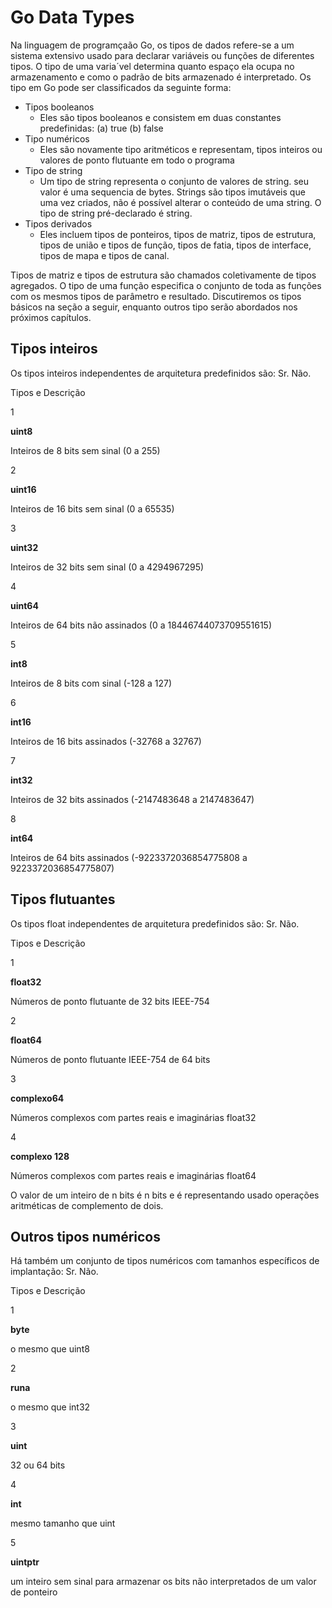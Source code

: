 # Go Data Types

Na linguagem de programçaão Go, os tipos de dados refere-se a um sistema extensivo usado para declarar variáveis ou funções de diferentes tipos. O tipo de uma varia´vel determina quanto espaço ela ocupa no armazenamento e como o padrão de bits armazenado é interpretado. 
Os tipo em Go pode ser classificados da seguinte forma: 

 - Tipos booleanos 
	 - Eles são tipos booleanos e consistem em duas constantes predefinidas: (a) true (b) false
- Tipo numéricos
	- Eles são novamente tipo aritméticos e representam, tipos inteiros ou valores de ponto flutuante em todo o programa
- Tipo de string
	- Um tipo de string representa o conjunto de valores de string. seu valor é uma sequencia de bytes. Strings são tipos imutáveis que uma vez criados, não é possível alterar o conteúdo de uma string. O tipo de string pré-declarado é string. 
- Tipos derivados 
	- Eles incluem tipos de ponteiros, tipos de matriz, tipos de estrutura, tipos de união e tipos de função, tipos de fatia, tipos de interface, tipos de mapa e tipos de canal. 

Tipos de matriz e tipos de estrutura são chamados coletivamente de tipos agregados. O tipo de uma função especifica o conjunto de toda as funções com os mesmos tipos de parâmetro e resultado. Discutiremos os tipos básicos na seção a seguir, enquanto outros tipo serão abordados nos próximos capítulos. 

## Tipos inteiros

Os tipos inteiros independentes de arquitetura predefinidos são: 
Sr. Não.

Tipos e Descrição

1

**uint8**

Inteiros de 8 bits sem sinal (0 a 255)

2

**uint16**

Inteiros de 16 bits sem sinal (0 a 65535)

3

**uint32**

Inteiros de 32 bits sem sinal (0 a 4294967295)

4

**uint64**

Inteiros de 64 bits não assinados (0 a 18446744073709551615)

5

**int8**

Inteiros de 8 bits com sinal (-128 a 127)

6

**int16**

Inteiros de 16 bits assinados (-32768 a 32767)

7

**int32**

Inteiros de 32 bits assinados (-2147483648 a 2147483647)

8

**int64**

Inteiros de 64 bits assinados (-9223372036854775808 a 9223372036854775807)

## Tipos flutuantes 

Os tipos float independentes de arquitetura predefinidos são: 
Sr. Não.

Tipos e Descrição

1

**float32**

Números de ponto flutuante de 32 bits IEEE-754

2

**float64**

Números de ponto flutuante IEEE-754 de 64 bits

3

**complexo64**

Números complexos com partes reais e imaginárias float32

4

**complexo 128**

Números complexos com partes reais e imaginárias float64

O valor de um inteiro de n bits é n bits e é representando usado operações aritméticas de complemento de dois. 

## Outros tipos numéricos

Há também um conjunto de tipos numéricos com tamanhos específicos de implantação: 
Sr. Não.

Tipos e Descrição

1

**byte**

o mesmo que uint8

2

**runa**

o mesmo que int32

3

**uint**

32 ou 64 bits

4

**int**

mesmo tamanho que uint

5

**uintptr**

um inteiro sem sinal para armazenar os bits não interpretados de um valor de ponteiro